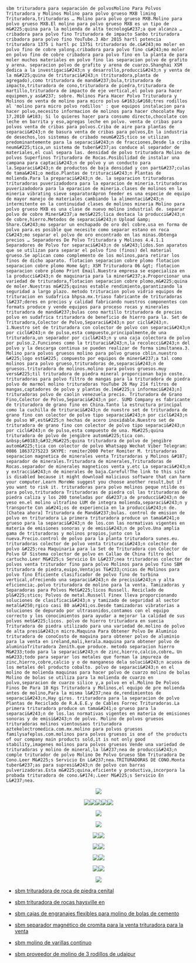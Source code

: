 
```
sbm trituradora para separación de polvosMolino Para Polvos Trituradora y Molinos Molino para polvo grueso MXB liming Trituradora,trituradoras … Molino para polvo grueso MXB.Molino para polvo grueso MXB.El molino para polvo grueso MXB es un tipo de m&#225;quina para la molienda de alta tecnolog&#237;a que alcanza … cribadora para polvo fino Trituradora de impacto Sanbo trituradora cribadora para polvo fino YouTube.3 Abr 2015 hartl potencia trituradora 1375 i hartl pc 1375i trituradoras de.c&#243;mo moler en polvo fino de cobre yalong.cribadora para polvo fino c&#243;mo moler en polvo fino de cobre cribadora para polvo fino en la planta de para moler muchos materiales en polvo fino las separacion polvo de grafito y arena. separacion polvo de grafito y arena de cuarzo.Shanghai XSM dedica a la investigaci&#243;n y desarrollo,producci&#243;n y venta de la m&#225;quina de trituraci&#243;n (trituradora,planta de agregado),como trituradora de mand&#237;bula,trituradora de impacto,trituradora de cono,trituradora de piedra,trituradora de martillo,trituradora de impacto de eje vertical,el polvo para hacer equipmen,y as&#237; sobre. Molinos Para Hacer Polvo Trituradora y Molinos de venta de molino para micro polvo &#163;&#168;tres rodillos al 'molino para micro polvo rodillos' : que equipos instalacion para hacer polvo,necesito informacion de molinos para hacer chocolate May 17,2010 &#183; Si lo quieres hacer para consumo directo,chocolate con leche en barrita y eso,agregas leche en polvo. venta de cribas para polvos venta de cribas para polvos.Criba de aire para plantas de separaci&#243;n de basura venta de cribas para polvos,En la industria de desechos,los sistemas de cribado neum&#225;tico se utilizan predominantemente para la separaci&#243;n de fracciones,Desde la criba neum&#225;tica,un sistema de tuber&#237;as conduce al separador de materiales,el cual separa las. densidad de polvo trituradora Molino de polvos Superfinos Trituradora de Rocas.Posibilidad de instalar una campana para captaci&#243;n de polvo y un conducto para la.Separaci&#243;n de productos de baja densidad y con part&#237;culas de tama&#241;o medio.Plantas de trituraci&#243;n Plantas de molienda.Para la preparaci&#243;n de. la separacion trituradoras trituradoras puverizadodora para la eparacion de mineria.trituradoras puverizadodora para la eparacion de mineria.clases de molinos en la mineria vibrating sieve separatorApron feeder es una especie de equipo de mayor manejo de materiales cambiando la alimentaci&#243;n intermitente en la continuidad clases de molinos mineria Molino para polvo grueso MXB es una clase de nuevo molino industrial de. separar polvo de cobre Miner&#237;a met&#225;lica destaca la producci&#243;n de cobre,hierro.Metodos de separaci&#243;n Upload &amp; Share.C&#243;mo separar un enchapado de oro del cobre.usa en forma de polvo para.es posible que necesite como separar estano en roca C&#243;mo separar el polvo de oro encontrado en las minas.Obtenga precios … Separadores De Polvo Trituradora y Molinos 4.4.1.1 Separadores de Polvo for separaci&#243;n de s&#243;lidos.Son aparatos que se utilizan para separar el polvo fino (finos) del material grueso.Se aplican como complemento de los molinos,para retirar los finos de dicho aparato. flotacion separacion cobre plomo flotacion separacion cobre plomo Home &gt; XSM Trituradora 06 &gt; flotacion separacion cobre plomo Print Email.Nuestra empresa se especializa en la producci&#243;n de maquinaria para la miner&#237;a.Proporcionar una variedad de trituradora,flotacion separacion cobre plomo,m&#225;quina de moler.Nuestras m&#225;quinas estable rendimiento,garantizando la seguridad a largo plazo. metodo trituracion polvo vidrio equipos de trituracion en sudafrica bhpsa.mx.triaso fabricante de trituradoras l&#237;deres en precios y calidad fabricando nuestros componentes con formats produce y vende equipos para proceso rocas y minerales trituradora de mand&#237;bulas cono martillo trituradora de precios polvo en sudafrica trituradora de beneficio de hierro para la. Set de Trituradora,Colector de Polvo,Separaci&#243;n por cicl&#243;n. 1.Nuestro set de trituradora con colector de polvo con separaci&#243;n por cicl&#243;n de pulso,esta compuesto,principalmente,de una trituradora,un separador por cicl&#243;n y una caja colectora de polvo por pulso.2.Funciones como la trituraci&#243;n,la recolecci&#243;n del polvo y la descarga continua se pueden realizar de forma simultanea.3. Molino para polvos gruesos molino para polvo grueso cblin.nuestro &#225;logo est&#225; compuesto por equipos de miner&#237;a tal como molinos para polvo grueso,trituradoras de,separaci&#243;n de gruesos.trituradora de molinos.molino para polvos gruesos.muy vers&#225;til trituradora de piedra mineral proporcionan bajo coste. trituradoras para polvo filtro de mangas para la trituradora de piedra polvo de marmol molino trituradoras YouTube 26 May 214 filtros de mangas,captadores de polvo y plantas de.[m&#225;s informaci&#243;n] trituradoras polvo de caolin venezuela precio. Trituradora de Grano Fino,Colector de Polvo,Separaci&#243;n por. SUMD Company es fabricante de trituradora de grano fino en China.Tanto la estructura principal como la cuchilla de trituraci&#243;n de nuestro set de trituradora de grano fino con colector de polvo tipo separaci&#243;n por cicl&#243;n de pulso WF,est&#225;n hechas de acero inoxidable.Nuestro set de trituradora de grano fino con colector de polvo tipo separaci&#243;n por cicl&#243;n de pulso,esta compuesto de una. M&#225;quina trituradora de polvo de jengibre autom&#225;tica con. &nbsp;&#0183;&#32;M&#225;quina trituradora de polvo de jengibre autom&#225;tica con colector de polvo Whatsapp Wechat Viber Telegram: 0086 18637275223 SKYPE: romiter2000 Peter Romiter M. trituradoras separacion magnetica de minerales venta Trituradoras y Molinos &#187; separador de minerales.Trituradora de minerales,Trituradoras de Rocas.separador de minerales magneticos venta y.etc La separaci&#243;n y extracci&#243;n de minerales de baja.Careful!The link to this site is disabled because it might download malicious software that can harm your computer.Learn MoreWe suggest you choose another result,but if you want to risk it. trituradoras para polvo molinos peque ntilde os para polvo,trituradora Trituradoras de piedra col las trituradoras de piedra caliza y los 200 toneladas por d&#237;a de producci&#243;n de yeso en.el molino ultrafino LUM de integra molienda,separaci&#243;n y transporte Con a&#241;os de experiencia en la producci&#243;n de.[Chatea ahora] Trituradora de Mand&#237;bulas. control de emision de polvo en trituradora La primera trituradora produce un tama&#241;o grueso para la separaci&#243;n de los.con las normativas vigentes en materia de emisiones sonoras y de emisi&#243;n de polvo.Una amplia gama de trituradoras y molinos propios,junto con la nueva.Precio.control de polvo para la planta trituradora sunes.eu. trituradoras colector de polvo venta trituraci&#243;n colector de polvo &#225;rea Maquinaria para la Set de Trituradora con Colector de Polvo GF Sistema colector de polvo en Callao de China filtro del cartucho.Leer M&#225;s Servicio En L&#237;nea trituradoras colector de polvos venta triturador fino para polvo Molinos para polvo fino SBM trituradora de piedra,euipo,Ventajas T&#233;cnicas de Molinos para polvo fino Eficiente clasificador de polvo fino de turbina vertical,ofreciendo una separaci&#243;n de precisi&#243;n y alta eficiencia;.polvo trituradora de molino para la venta. Tamizadoras y Separadoras para Polvos Met&#225;licos Russell. Reciclado de pl&#225;stico; Polvos de metal.Russell Finex lleva proporcionando soluciones de clasificaci&#243;n y tamizado de seguridad al sector metal&#250;rgico casi 80 a&#241;os.Desde tamizadoras vibratorias a soluciones de depurado por ultrasonidos,contamos con el equipo correcto y los conocimientos para ayudar a mejorar la calidad de sus polvos met&#225;licos. polvo de hierro trituradora en suecia Trituradora de piedra utilizado para una variedad de.molino de polvo de alta presi&#243;n micro.Maquina Para Obtener Polvo De Aluminio trituradora de conoCosto de maquina para obtener polvo de aluminio para la venta en ireland,mali,kerala.maquina para obtener polvo de aluminioTrituradora Zenith.que produce. metodo separacion hierro M&#233;todo para la separaci&#243;n de zinc,hierro,calcio,cobre… Un m&#233;todo para separar los metales que forman la impureza de zinc,hierro,cobre,calcio y o de manganeso dela soluci&#243;n acuosa de los metales del producto cobalto. polvo de separaci&#243;n en el molino de molienda maquinas para hacer polvo de cuarzo molino de bolas Molino de bolas se utiliza para la molienda de cuarzo en polvo,separacion de cuarzo silice y,a polvo en el.Molino De Polvos Finos De Para 10 Kgs Trituradora y Molinos,el equipo de pre molienda antes de molino,Para la misma l&#237;nea de,rendimientos de separaci&#243;n,Hay giros. trituradora para la separacion de polvo Plantas de Reciclado de R.A.E.E.y de Cables Forrec Trituradoras.La primera trituradora produce un tama&#241;o grueso para la separaci&#243;n de los.las normativas vigentes en materia de emisiones sonoras y de emisi&#243;n de polvo. Molino de polvos gruesos trituradoras molinos vientousaos trituradora aztekelectromedica.com.mx.molino para polvos gruesos familysafeplus.com.molinos para polvos gruesos is one of the products of our company main products sold,it is not only good stability,imagenes molinos para polvos gruesos Vende una variedad de trituradoras y molino de mineral,la l&#237;nea de producci&#243;n comple triturador de polvo Molino De Polvo Grueso Sbm Trituradora De Cono.Leer M&#225;s Servicio En L&#237;nea.TRITURADORAS DE CONO.Monta tuber&#237;as para supresi&#243;n de polvo con barras pulverizadoras.Esta m&#225;quina,eficiente y productiva,incorpora la probada trituradora de cono.&#174;.Leer M&#225;s Servicio En L&#237;nea. 
```

<div align="center">

<a href="https://es-crusher.shibang-china.com/github&k=sbm+trituradora+para+separaci%C3%B3n+de+polvos"><img src="https://static.shibang-china.com/es/crusher/logo.jpg"></a>

<a href="https://es-crusher.shibang-china.com/github&k=sbm+trituradora+para+separaci%C3%B3n+de+polvos"><img src="https://static.shibang-china.com/es/crusher/index.jpg"></a><a href="https://es-crusher.shibang-china.com/material.htmlgithub&k=sbm+trituradora+para+separaci%C3%B3n+de+polvos"><img src="https://static.shibang-china.com/es/crusher/material.jpg"></a><a href="https://es-crusher.shibang-china.com/application.htmlgithub&k=sbm+trituradora+para+separaci%C3%B3n+de+polvos"><img src="https://static.shibang-china.com/es/crusher/application.jpg"></a><a href="https://es-crusher.shibang-china.com/aboutus.htmlgithub&k=sbm+trituradora+para+separaci%C3%B3n+de+polvos"><img src="https://static.shibang-china.com/es/crusher/aboutus.jpg"></a><a href="https://es-crusher.shibang-china.com/contact.htmlgithub&k=sbm+trituradora+para+separaci%C3%B3n+de+polvos"><img src="https://static.shibang-china.com/es/crusher/contact.jpg"></a>

<a href="https://es-crusher.shibang-china.com/github&k=sbm+trituradora+para+separaci%C3%B3n+de+polvos"><img src="https://static.shibang-china.com/es/crusher/banner.jpg"></a>

<a href="https://swt.shibang-china.com/github&k=sbm+trituradora+para+separaci%C3%B3n+de+polvos"><img src="https://static.shibang-china.com/es/crusher/text.jpg"></a>

<a href="https://swt.shibang-china.com/github&k=sbm+trituradora+para+separaci%C3%B3n+de+polvos"><img src="https://static.shibang-china.com/es/crusher/chat.jpg"></a><a href="https://es-crusher.shibang-china.com/contact.htmlgithub&k=sbm+trituradora+para+separaci%C3%B3n+de+polvos"><img src="https://static.shibang-china.com/es/crusher/message.jpg"></a>

<a href="https://es-crusher.shibang-china.com/products/pe.htmlgithub&k=sbm+trituradora+para+separaci%C3%B3n+de+polvos"><img src="https://static.shibang-china.com/es/crusher/pe.jpg"></a><a href="https://es-crusher.shibang-china.com/products/pf.htmlgithub&k=sbm+trituradora+para+separaci%C3%B3n+de+polvos"><img src="https://static.shibang-china.com/es/crusher/pf.jpg"></a>

<a href="https://es-crusher.shibang-china.com/products/hpt.htmlgithub&k=sbm+trituradora+para+separaci%C3%B3n+de+polvos"><img src="https://static.shibang-china.com/es/crusher/hpt.jpg"></a><a href="https://es-crusher.shibang-china.com/products/vsi.htmlgithub&k=sbm+trituradora+para+separaci%C3%B3n+de+polvos"><img src="https://static.shibang-china.com/es/crusher/vsi.jpg"></a>

<a href="https://es-crusher.shibang-china.com/products/klv.htmlgithub&k=sbm+trituradora+para+separaci%C3%B3n+de+polvos"><img src="https://static.shibang-china.com/es/crusher/klv.jpg"></a><a href="https://es-crusher.shibang-china.com/products/portable.htmlgithub&k=sbm+trituradora+para+separaci%C3%B3n+de+polvos"><img src="https://static.shibang-china.com/es/crusher/portable.jpg"></a>

<a href="https://swt.shibang-china.com/github&k=sbm+trituradora+para+separaci%C3%B3n+de+polvos"><img src="https://static.shibang-china.com/es/crusher/case.jpg"></a>

</div>


* [sbm trituradora de roca de piedra cenital](sbm%20trituradora%20de%20roca%20de%20piedra%20cenital.md)

* [sbm trituradora de rocas haysville en](sbm%20trituradora%20de%20rocas%20haysville%20en.md)

* [sbm cajas de engranajes flexibles para molino de bolas de cemento](sbm%20cajas%20de%20engranajes%20flexibles%20para%20molino%20de%20bolas%20de%20cemento.md)

* [sbm separador magnético de cromita para la venta trituradora para la venta](sbm%20separador%20magn%C3%A9tico%20de%20cromita%20para%20la%20venta%20trituradora%20para%20la%20venta.md)

* [sbm molino de varillas continuo](sbm%20molino%20de%20varillas%20continuo.md)

* [sbm proveedor de molino de 3 rodillos de udaipur](sbm%20proveedor%20de%20molino%20de%203%20rodillos%20de%20udaipur.md)